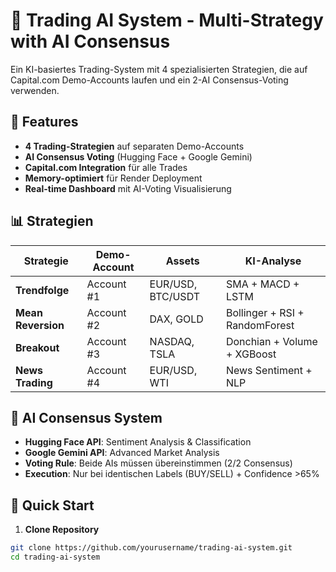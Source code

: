 # 🤖 Trading AI System - Multi-Strategy with AI Consensus

Ein KI-basiertes Trading-System mit 4 spezialisierten Strategien, die auf Capital.com Demo-Accounts laufen und ein 2-AI Consensus-Voting verwenden.

## 🎯 Features

- **4 Trading-Strategien** auf separaten Demo-Accounts
- **AI Consensus Voting** (Hugging Face + Google Gemini)
- **Capital.com Integration** für alle Trades
- **Memory-optimiert** für Render Deployment
- **Real-time Dashboard** mit AI-Voting Visualisierung

## 📊 Strategien

| Strategie | Demo-Account | Assets | KI-Analyse |
|-----------|-------------|---------|------------|
| **Trendfolge** | Account #1 | EUR/USD, BTC/USDT | SMA + MACD + LSTM |
| **Mean Reversion** | Account #2 | DAX, GOLD | Bollinger + RSI + RandomForest |
| **Breakout** | Account #3 | NASDAQ, TSLA | Donchian + Volume + XGBoost |
| **News Trading** | Account #4 | EUR/USD, WTI | News Sentiment + NLP |

## 🧠 AI Consensus System

- **Hugging Face API**: Sentiment Analysis & Classification
- **Google Gemini API**: Advanced Market Analysis
- **Voting Rule**: Beide AIs müssen übereinstimmen (2/2 Consensus)
- **Execution**: Nur bei identischen Labels (BUY/SELL) + Confidence >65%

## 🚀 Quick Start

1. **Clone Repository**
```bash
git clone https://github.com/yourusername/trading-ai-system.git
cd trading-ai-system
